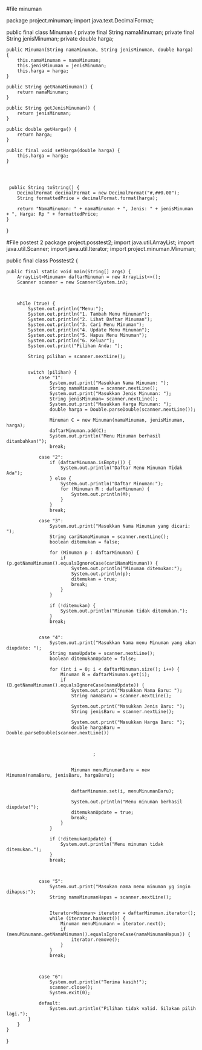 
#file minuman

package project.minuman;
import java.text.DecimalFormat;

public final class Minuman {
    private final String namaMinuman;
    private final String jenisMinuman;
    private double harga;

    public Minuman(String namaMinuman, String jenisMinuman, double harga) {
        this.namaMinuman = namaMinuman;
        this.jenisMinuman = jenisMinuman;
        this.harga = harga;
    }

    public String getNamaMinuman() {
        return namaMinuman;
    }

    public String getJenisMinuman() {
        return jenisMinuman;
    }

    public double getHarga() {
        return harga;
    }

    public final void setHarga(double harga) {
        this.harga = harga;
    }



    
     public String toString() {
        DecimalFormat decimalFormat = new DecimalFormat("#,##0.00");
        String formattedPrice = decimalFormat.format(harga);

        return "NamaMinuman: " + namaMinuman + ", Jenis: " + jenisMinuman + ", Harga: Rp " + formattedPrice;
    }

       
}




#File postest 2
package project.posstest2;
import java.util.ArrayList;
import java.util.Scanner;
import java.util.Iterator;
import project.minuman.Minuman;



public  final class Posstest2 {
    

    public final static void main(String[] args) {
        ArrayList<Minuman> daftarMinuman = new ArrayList<>();
        Scanner scanner = new Scanner(System.in);

    
        
        while (true) {
            System.out.println("Menu:");
            System.out.println("1. Tambah Menu Minuman");
            System.out.println("2. Lihat Daftar Minuman");
            System.out.println("3. Cari Menu Minuman");
            System.out.println("4. Update Menu Minuman");
            System.out.println("5. Hapus Menu Minuman");
            System.out.println("6. Keluar");
            System.out.print("Pilihan Anda: ");

            String pilihan = scanner.nextLine();


            switch (pilihan) {
                case "1":
                    System.out.print("Masukkan Nama Minuman: ");
                    String namaMinuman = scanner.nextLine();
                    System.out.print("Masukkan Jenis Minuman: ");
                    String jenisMinuman= scanner.nextLine();
                    System.out.print("Masukkan Harga Minuman: ");
                    double harga = Double.parseDouble(scanner.nextLine());

                    Minuman C = new Minuman(namaMinuman, jenisMinuman, harga);
                    daftarMinuman.add(C);
                    System.out.println("Menu Minuman berhasil ditambahkan!");
                    break;

                case "2":
                    if (daftarMinuman.isEmpty()) {
                        System.out.println("Daftar Menu Minuman Tidak Ada");
                    } else {
                        System.out.println("Daftar Minuman:");
                        for (Minuman M : daftarMinuman) {
                            System.out.println(M);
                        }
                    }
                    break;

                case "3":
                    System.out.print("Masukkan Nama Minuman yang dicari: ");
                    String cariNamaMinuman = scanner.nextLine();
                    boolean ditemukan = false;

                    for (Minuman p : daftarMinuman) {
                        if (p.getNamaMinuman().equalsIgnoreCase(cariNamaMinuman)) {
                            System.out.println("Minuman ditemukan:");
                            System.out.println(p);
                            ditemukan = true;
                            break;
                        }
                    }

                    if (!ditemukan) {
                        System.out.println("Minuman tidak ditemukan.");
                    }
                    break;

                    
                case "4":
                    System.out.print("Masukkan Nama menu Minuman yang akan diupdate: ");
                    String namaUpdate = scanner.nextLine();
                    boolean ditemukanUpdate = false;

                    for (int i = 0; i < daftarMinuman.size(); i++) {
                        Minuman B = daftarMinuman.get(i);
                        if (B.getNamaMinuman().equalsIgnoreCase(namaUpdate)) {
                            System.out.print("Masukkan Nama Baru: ");
                            String namaBaru = scanner.nextLine();

                            System.out.print("Masukkan Jenis Baru: ");
                            String jenisBaru = scanner.nextLine();

                            System.out.print("Masukkan Harga Baru: ");
                            double hargaBaru = Double.parseDouble(scanner.nextLine())
                                    
                                    
                                    
                                    ;

                            
                            Minuman menuMinumanBaru = new Minuman(namaBaru, jenisBaru, hargaBaru);

                            
                            daftarMinuman.set(i, menuMinumanBaru);

                            System.out.println("Menu minuman berhasil diupdate!");
                            ditemukanUpdate = true;
                            break;
                        }
                    }

                    if (!ditemukanUpdate) {
                        System.out.println("Menu minuman tidak ditemukan.");
                    }
                    break;


                    
                case "5":
                    System.out.print("Masukan nama menu minuman yg ingin dihapus:");
                    String namaMinumanHapus = scanner.nextLine();

                    
                    Iterator<Minuman> iterator = daftarMinuman.iterator();
                    while (iterator.hasNext()) {
                        Minuman menuMinumann = iterator.next();
                        if (menuMinumann.getNamaMinuman().equalsIgnoreCase(namaMinumanHapus)) {
                            iterator.remove(); 
                        }
                    }
                    break;
               

                    
                case "6":
                    System.out.println("Terima kasih!");
                    scanner.close();
                    System.exit(0);

                default:
                    System.out.println("Pilihan tidak valid. Silakan pilih lagi.");
            }
        }
    }
}

